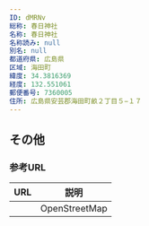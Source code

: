 ```yaml
---
ID: dMRNv
総称: 春日神社
名称: 春日神社
名称読み: null
別名: null
都道府県: 広島県
区域: 海田町
緯度: 34.3816369
経度: 132.551061
郵便番号: 7360005
住所: 広島県安芸郡海田町畝２丁目５−１７
---
```


## その他

### 参考URL

| URL | 説明          |
| --- | ------------- |
|     | OpenStreetMap |
